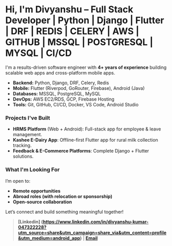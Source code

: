 # Hi, I'm Divyanshu – Full Stack Developer | Python | Django | Flutter | DRF | REDIS | CELERY | AWS | GITHUB | MSSQL | POSTGRESQL | MYSQL | CI/CD

I'm a results-driven software engineer with **4+ years of experience** building scalable web apps and cross-platform mobile apps.

- **Backend:** Python, Django, DRF, Celery, Redis  
- **Mobile:** Flutter (Riverpod, GoRouter, Firebase), Android (Java)  
- **Databases:** MSSQL, PostgreSQL, MySQL  
- **DevOps:** AWS EC2/RDS, GCP, Firebase Hosting  
- **Tools:** Git, GitHub, CI/CD, Docker, VS Code, Android Studio  

### Projects I've Built
- **HRMS Platform** (Web + Android): Full-stack app for employee & leave management.  
- **Kashee E-Dairy App**: Offline-first Flutter app for rural milk collection tracking.  
- **Feedback & E-Commerce Platforms**: Complete Django + Flutter solutions.  

### What I'm Looking For
I’m open to:  
- **Remote opportunities**  
- **Abroad roles (with relocation or sponsorship)**  
- **Open-source collaboration**  

Let’s connect and build something meaningful together!

> **[Linkedin] (https://www.linkedin.com/in/divyanshu-kumar-047322228?utm_source=share&utm_campaign=share_via&utm_content=profile&utm_medium=android_app)** | **[Email](mailto:nddictator@gmail.com)**
